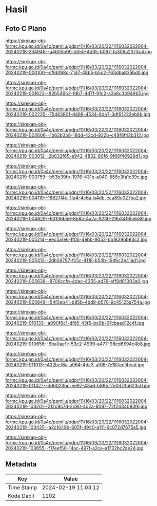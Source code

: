 # Hasil

## Foto C Plano

https://sirekap-obj-formc.kpu.go.id/0a4c/pemilu/pdpr/11/16/03/20/22/1116032022004-20240218-234946--a4605b90-d550-4d35-b087-fa306a2373c4.jpg

https://sirekap-obj-formc.kpu.go.id/0a4c/pemilu/pdpr/11/16/03/20/22/1116032022004-20240219-000100--cf6bf88c-71d7-48b5-b5c2-763dba835bd0.jpg

https://sirekap-obj-formc.kpu.go.id/0a4c/pemilu/pdpr/11/16/03/20/22/1116032022004-20240219-001623--82b546b2-fdb7-4d7f-91c2-a3a8c34949b5.jpg

https://sirekap-obj-formc.kpu.go.id/0a4c/pemilu/pdpr/11/16/03/20/22/1116032022004-20240219-002225--75d83901-d488-4534-8da7-3df91222eb8b.jpg

https://sirekap-obj-formc.kpu.go.id/0a4c/pemilu/pdpr/11/16/03/20/22/1116032022004-20240219-002606--1b62b3b8-18dd-42cd-922b-c49f8f42b312.jpg

https://sirekap-obj-formc.kpu.go.id/0a4c/pemilu/pdpr/11/16/03/20/22/1116032022004-20240219-003012--2b832f65-e942-4832-80f6-9f66f46929d1.jpg

https://sirekap-obj-formc.kpu.go.id/0a4c/pemilu/pdpr/11/16/03/20/22/1116032022004-20240219-003759--b53b39fb-1976-431b-a040-556c3fa1c39c.jpg

https://sirekap-obj-formc.kpu.go.id/0a4c/pemilu/pdpr/11/16/03/20/22/1116032022004-20240219-004119--18827f4d-1fa4-4c6a-b4db-eca80c027ba2.jpg

https://sirekap-obj-formc.kpu.go.id/0a4c/pemilu/pdpr/11/16/03/20/22/1116032022004-20240219-004629--60136b56-8b8a-4a2a-8230-29b34f65eb80.jpg

https://sirekap-obj-formc.kpu.go.id/0a4c/pemilu/pdpr/11/16/03/20/22/1116032022004-20240219-005214--eec5a1e6-ff0b-4ebb-9052-bb1829bb83c2.jpg

https://sirekap-obj-formc.kpu.go.id/0a4c/pemilu/pdpr/11/16/03/20/22/1116032022004-20240219-005413--2db0d797-fc5c-4118-b54b-19d6c3e41ad1.jpg

https://sirekap-obj-formc.kpu.go.id/0a4c/pemilu/pdpr/11/16/03/20/22/1116032022004-20240219-005638--8706ccfb-4dac-4355-ad76-eff8d01003a0.jpg

https://sirekap-obj-formc.kpu.go.id/0a4c/pemilu/pdpr/11/16/03/20/22/1116032022004-20240219-005849--54f2eb41-b95b-4dd9-b570-9c45125a754a.jpg

https://sirekap-obj-formc.kpu.go.id/0a4c/pemilu/pdpr/11/16/03/20/22/1116032022004-20240219-010133--a090f6c1-dfd5-43f6-bc0b-67cbaed12c4f.jpg

https://sirekap-obj-formc.kpu.go.id/0a4c/pemilu/pdpr/11/16/03/20/22/1116032022004-20240219-010656--6ba0ae1c-53c2-4999-a477-98cd6594c4b8.jpg

https://sirekap-obj-formc.kpu.go.id/0a4c/pemilu/pdpr/11/16/03/20/22/1116032022004-20240219-011013--422bcf8a-a064-4dc3-af08-7e187aef4ead.jpg

https://sirekap-obj-formc.kpu.go.id/0a4c/pemilu/pdpr/11/16/03/20/22/1116032022004-20240219-011427--d66023bc-ee97-43a6-b89b-2e0373b623c0.jpg

https://sirekap-obj-formc.kpu.go.id/0a4c/pemilu/pdpr/11/16/03/20/22/1116032022004-20240219-103201--212c9b7d-2c90-4c2a-8087-72f2434083f6.jpg

https://sirekap-obj-formc.kpu.go.id/0a4c/pemilu/pdpr/11/16/03/20/22/1116032022004-20240219-103425--a2c1649b-605f-4940-a111-6c072d7675a5.jpg

https://sirekap-obj-formc.kpu.go.id/0a4c/pemilu/pdpr/11/16/03/20/22/1116032022004-20240219-103655--f17eef50-14ac-497f-a2ce-a1732bc2ae24.jpg


## Metadata

| Key        | Value               |
| ---------- | ------------------- |
| Time Stamp | 2024-02-19 11:03:12 |
| Kode Dapil | 1102                |



